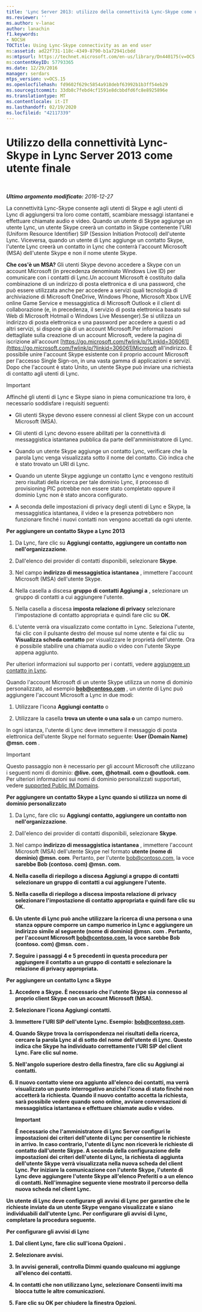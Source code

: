 ```yaml
---
title: 'Lync Server 2013: utilizzo della connettività Lync-Skype come utente finale'
ms.reviewer: ''
ms.author: v-lanac
author: lanachin
f1.keywords:
- NOCSH
TOCTitle: Using Lync-Skype connectivity as an end user
ms:assetid: ad22f731-118c-4349-8790-b1a72941cbdd
ms:mtpsurl: https://technet.microsoft.com/en-us/library/Dn440175(v=OCS.15)
ms:contentKeyID: 57793365
ms.date: 12/29/2016
manager: serdars
mtps_version: v=OCS.15
ms.openlocfilehash: fd9602f629c5854a918debf63992b1b3ff54eb29
ms.sourcegitcommit: 33db8c7febd4cf1591e8dcbbdfd6fc8e8925896e
ms.translationtype: MT
ms.contentlocale: it-IT
ms.lasthandoff: 02/19/2020
ms.locfileid: "42117339"
---
```

<div data-xmlns="http://www.w3.org/1999/xhtml">

<div class="topic" data-xmlns="http://www.w3.org/1999/xhtml" data-msxsl="urn:schemas-microsoft-com:xslt" data-cs="http://msdn.microsoft.com/">

<div data-asp="https://msdn2.microsoft.com/asp">

# <a name="using-lync-skype-connectivity-in-lync-server-2013-as-an-end-user"></a>Utilizzo della connettività Lync-Skype in Lync Server 2013 come utente finale

</div>

<div id="mainSection">

<div id="mainBody">

<span> </span>

_**Ultimo argomento modificato:** 2016-12-27_

La connettività Lync-Skype consente agli utenti di Skype e agli utenti di Lync di aggiungersi tra loro come contatti, scambiare messaggi istantanei e effettuare chiamate audio e video. Quando un utente di Skype aggiunge un utente Lync, un utente Skype creerà un contatto in Skype contenente l'URI (Uniform Resource Identifier) SIP (Session Initiation Protocol) dell'utente Lync. Viceversa, quando un utente di Lync aggiunge un contatto Skype, l'utente Lync creerà un contatto in Lync che conterrà l'account Microsoft (MSA) dell'utente Skype e non il nome utente Skype.

**Che cos'è un MSA?** Gli utenti Skype devono accedere a Skype con un account Microsoft (in precedenza denominato Windows Live ID) per comunicare con i contatti di Lync.Un account Microsoft è costituito dalla combinazione di un indirizzo di posta elettronica e di una password, che può essere utilizzata anche per accedere a servizi quali tecnologia di archiviazione di Microsoft OneDrive, Windows Phone, Microsoft Xbox LIVE online Game Service e messaggistica di Microsoft Outlook e il client di collaborazione (e, in precedenza, il servizio di posta elettronica basato sul Web di Microsoft Hotmail o Windows Live Messenger).Se si utilizza un indirizzo di posta elettronica e una password per accedere a questi o ad altri servizi, si dispone già di un account Microsoft.Per informazioni dettagliate sulla creazione di un account Microsoft, vedere la pagina di iscrizione all'account [https://go.microsoft.com/fwlink/p/?LinkId=306061](https://go.microsoft.com/fwlink/p/?linkid=306061)Microsoft all'indirizzo. È possibile unire l'account Skype esistente con il proprio account Microsoft per l'accesso Single Sign-on, in una vasta gamma di applicazioni e servizi. Dopo che l'account è stato Unito, un utente Skype può inviare una richiesta di contatto agli utenti di Lync.

<div>


> [!IMPORTANT]  
> Affinché gli utenti di Lync e Skype siano in piena comunicazione tra loro, è necessario soddisfare i requisiti seguenti: 
> <UL>
> <LI>
> <P>Gli utenti Skype devono essere connessi al client Skype con un account Microsoft (MSA).</P>
> <LI>
> <P>Gli utenti di Lync devono essere abilitati per la connettività di messaggistica istantanea pubblica da parte dell'amministratore di Lync.</P>
> <LI>
> <P>Quando un utente Skype aggiunge un contatto Lync, verificare che la parola Lync venga visualizzata sotto il nome del contatto. Ciò indica che è stato trovato un URI di Lync.</P>
> <LI>
> <P>Quando un utente Skype aggiunge un contatto Lync e vengono restituiti zero risultati della ricerca per tale dominio Lync, il processo di provisioning PIC potrebbe non essere stato completato oppure il dominio Lync non è stato ancora configurato.</P>
> <LI>
> <P>A seconda delle impostazioni di privacy degli utenti di Lync e Skype, la messaggistica istantanea, il video e la presenza potrebbero non funzionare finché i nuovi contatti non vengono accettati da ogni utente.</P></LI></UL>



</div>

**Per aggiungere un contatto Skype a Lync 2013**

1.  Da Lync, fare clic su **Aggiungi contatto, aggiungere un contatto non nell'organizzazione**.

2.  Dall'elenco dei provider di contatti disponibili, selezionare **Skype**.

3.  Nel campo **indirizzo di messaggistica istantanea** , immettere l'account Microsoft (MSA) dell'utente Skype.

4.  Nella casella a discesa **gruppo di contatti Aggiungi a** , selezionare un gruppo di contatti a cui aggiungere l'utente.

5.  Nella casella a discesa **imposta relazione di privacy** selezionare l'impostazione di contatto appropriata e quindi fare clic su **OK**.

6.  L'utente verrà ora visualizzato come contatto in Lync. Seleziona l'utente, fai clic con il pulsante destro del mouse sul nome utente e fai clic su **Visualizza scheda contatto** per visualizzare le proprietà dell'utente. Ora è possibile stabilire una chiamata audio o video con l'utente Skype appena aggiunto.

Per ulteriori informazioni sul supporto per i contatti, vedere [aggiungere un contatto in Lync](https://support.office.com/article/add-a-contact-ae55b88d-b9af-48da-bffe-7cc720a5059a).

Quando l'account Microsoft di un utente Skype utilizza un nome di dominio personalizzato, ad esempio <strong>bob@contoso.com</strong> , un utente di Lync può aggiungere l'account Microsoft a Lync in due modi:

1.  Utilizzare l'icona **Aggiungi contatto** o

2.  Utilizzare la casella **trova un utente o una sala o** un campo numero.

In ogni istanza, l'utente di Lync deve immettere il messaggio di posta elettronica dell'utente Skype nel formato seguente: <strong>User (Domain Name) @msn. com</strong> .

<div>


> [!IMPORTANT]  
> Questo passaggio non è necessario per gli account Microsoft che utilizzano i seguenti nomi di dominio: <STRONG>@live. com, @hotmail. com o @outlook. com</STRONG>. Per ulteriori informazioni sui nomi di dominio personalizzati supportati, vedere <A href="https://support.microsoft.com/kb/897567">supported Public IM Domains</A>.



</div>

**Per aggiungere un contatto Skype a Lync quando si utilizza un nome di dominio personalizzato**

1.  Da Lync, fare clic su **Aggiungi contatto, aggiungere un contatto non nell'organizzazione**.

2.  Dall'elenco dei provider di contatti disponibili, selezionare **Skype**.

3.  Nel campo **indirizzo di messaggistica istantanea** , immettere l'account Microsoft (MSA) dell'utente Skype nel formato <strong>utente (nome di dominio) @msn. com</strong>. Pertanto, per l'utente bob@contoso.com, la voce <strong>sarebbe Bob (contoso. com) @msn.<strong> com.

4.  Nella casella di riepilogo a discesa **Aggiungi a gruppo di contatti** selezionare un gruppo di contatti a cui aggiungere l'utente.

5.  Nella casella di riepilogo a discesa **imposta relazione di privacy** selezionare l'impostazione di contatto appropriata e quindi fare clic su **OK**.

6.  Un utente di Lync può anche utilizzare la ricerca di una **persona o una stanza oppure comporre un campo numerico** in Lync e aggiungere un indirizzo simile al seguente <strong>(nome di dominio) @msn. com</strong> . Pertanto, per l'account Microsoft bob@contoso.com, la voce sarebbe <strong>Bob (contoso. com) @msn. com</strong> .

7.  Seguire i passaggi 4 e 5 precedenti in questa procedura per aggiungere il contatto a un gruppo di contatti e selezionare la relazione di privacy appropriata.

**Per aggiungere un contatto Lync a Skype**

1.  Accedere a Skype. È necessario che l'utente Skype sia connesso al proprio client Skype con un account Microsoft (MSA).

2.  Selezionare l'icona Aggiungi contatti.

3.  Immettere l'URI SIP dell'utente Lync. Esempio: bob@contoso.com.

4.  Quando Skype trova la corrispondenza nei risultati della ricerca, cercare la parola **Lync** al di sotto del nome dell'utente di Lync. Questo indica che Skype ha individuato correttamente l'URI SIP del client Lync. Fare clic sul nome.

5.  Nell'angolo superiore destro della finestra, fare clic su Aggiungi ai contatti.

6.  Il nuovo contatto viene ora aggiunto all'elenco dei contatti, ma verrà visualizzato un punto interrogativo anziché l'icona di stato finché non accetterà la richiesta. Quando il nuovo contatto accetta la richiesta, sarà possibile vedere quando sono online, avviare conversazioni di messaggistica istantanea e effettuare chiamate audio e video.
    
    <div>
    

    > [!IMPORTANT]  
    > È necessario che l'amministratore di Lync Server configuri le impostazioni dei criteri dell'utente di Lync per consentire le richieste in arrivo. In caso contrario, l'utente di Lync non riceverà le richieste di contatto dall'utente Skype. A seconda della configurazione delle impostazioni dei criteri dell'utente di Lync, la richiesta di aggiunta dell'utente Skype verrà visualizzata nella <STRONG>nuova</STRONG> scheda del client Lync. Per iniziare la comunicazione con l'utente Skype, l'utente di Lync deve aggiungere l'utente Skype all'elenco Preferiti o a un elenco di contatti. Nell'immagine seguente viene mostrato il percorso della <STRONG>nuova</STRONG> scheda nel client Lync.

    
    </div>

Un utente di Lync deve configurare gli avvisi di Lync per garantire che le richieste inviate da un utente Skype vengano visualizzate e siano individuabili dall'utente Lync. Per configurare gli avvisi di Lync, completare la procedura seguente.

**Per configurare gli avvisi di Lync**

1.  Dal client Lync, fare clic sull'icona **Opzioni** .

2.  Selezionare **avvisi**.

3.  In **avvisi generali**, controlla **Dimmi quando qualcuno mi aggiunge all'elenco dei contatti**.

4.  In **contatti che non utilizzano Lync**, selezionare **Consenti inviti ma blocca tutte le altre comunicazioni**.

5.  Fare clic su **OK** per chiudere la finestra Opzioni.

</div>

<span> </span>

</div>

</div>

</div>

